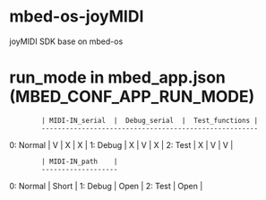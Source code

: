 # mbed-os-joyMIDI
joyMIDI SDK base on mbed-os


# run_mode in mbed_app.json (MBED_CONF_APP_RUN_MODE)

            | MIDI-IN_serial  |  Debug_serial  |  Test_functions |
            ------------------------------------------------------
  0: Normal |       V         |       X        |        X        |
  1: Debug  |       X         |       V        |        X        |
  2: Test   |       X         |       V        |        V        |


            | MIDI-IN_path    |
            -------------------
  0: Normal |       Short     |
  1: Debug  |       Open      |
  2: Test   |       Open      |